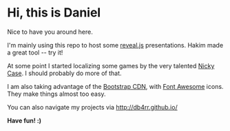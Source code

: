 # Hi, this is Daniel
Nice to have you around here.

I'm mainly using this repo to host some [reveal.js](https://github.com/hakimel/reveal.js)  presentations.
Hakim made a great tool -- try it!

At some point I started localizing some games by the very talented [Nicky Case](https://github.com/ncase). I should probably do more of that.

I am also taking advantage of the [Bootstrap CDN](getbootstrap.com), with [Font Awesome](http://fontawesome.io/) icons.
They make things almost too easy.

You can also navigate my projects via http://db4rr.github.io/

**Have fun! :)**
